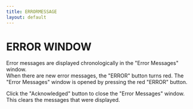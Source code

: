 ```yaml
---
title: ERRORMESSAGE
layout: default
---
```



# ERROR WINDOW


Error messages are displayed chronologically in the "Error Messages" window.  
When there are new error messages, the "ERROR" button turns red.  The "Error 
Messages" window is opened by pressing the red "ERROR" button.

Click the "Acknowledged" button to close the "Error Messages" window.    
This clears the messages that were displayed.
